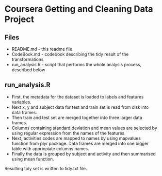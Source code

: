 # Coursera Getting and Cleaning Data Project

## Files
* README.md - this readme file
* CodeBook.md - codebook describing the tidy result of the transformations
* run_analysis.R - script that performs the whole analysis process, described below

## run_analysis.R
* First, the metadata for the dataset is loaded to labels and features variables.
* Next x, y and subject data for test and train set is read from disk into data frames.
* Then train and test set are merged together into three larger data frames.
* Columns containing standard deviation and mean values are selected by using regular
  expression from the names of the features.
* Next, activities codes are mapped to names by using mapvalues function from plyr package.
  Data frames are merged into one bigger table with  appriopiate columns names.
* Finally the data is grouped by subject and activity and then summarised using mean function.

Resulting tidy set is written to tidy.txt file.
